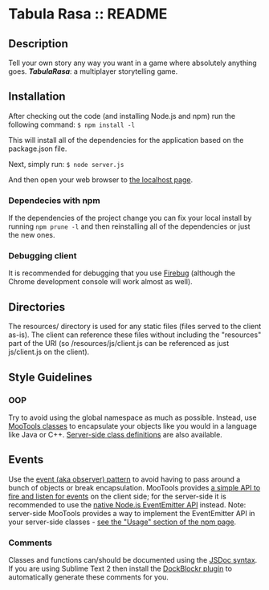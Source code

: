 Tabula Rasa :: README
====================

Description
---------------------

Tell your own story any way you want in a game where absolutely anything goes. ***TabulaRasa***: a multiplayer storytelling game.

Installation
---------------------

After checking out the code (and installing Node.js and npm) run the following command: `$ npm install -l`

This will install all of the dependencies for the application based on the package.json file.

Next, simply run: `$ node server.js`

And then open your web browser to [the localhost page](http://localhost:8888).

### Dependecies with npm
If the dependencies of the project change you can fix your local install by running `npm prune -l` and then reinstalling all of the dependencies or just the new ones.

### Debugging client
It is recommended for debugging that you use [Firebug](http://getfirebug.com/) (although the Chrome development console will work almost as well).


Directories
---------------------

The resources/ directory is used for any static files (files served to the client as-is). The client can reference these files without including the "resources" part of the URI (so /resources/js/client.js can be referenced as just js/client.js on the client).


Style Guidelines
--------------------

### OOP
Try to avoid using the global namespace as much as possible. Instead, use [MooTools classes](http://mootools.net/docs/core/Class/Class) to encapsulate your objects like you would in a language like Java or C++. [Server-side class definitions](https://npmjs.org/package/mootools) are also available.

## Events
Use the [event (aka observer) pattern](http://en.wikipedia.org/wiki/Observer_pattern) to avoid having to pass around a bunch of objects or break encapsulation. MooTools provides [a simple API to fire and listen for events](http://mootools.net/docs/core/Class/Class.Extras#Events) on the client side; for the server-side it is recommended to use the [native Node.js EventEmitter API](http://nodejs.org/api/events.html) instead. Note: server-side MooTools provides a way to implement the EventEmitter API in your server-side classes - [see the "Usage" section of the npm page](https://npmjs.org/package/mootools).

### Comments
Classes and functions can/should be documented using the [JSDoc syntax](http://en.wikipedia.org/wiki/JSDoc). If you are using Sublime Text 2 then install the [DockBlockr plugin](https://tutsplus.com/lesson/docblockr/) to automatically generate these comments for you.